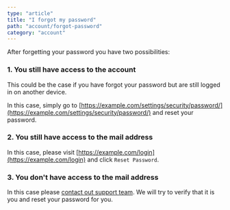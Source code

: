 ```yaml
---
type: "article"
title: "I forgot my password"
path: "account/forgot-password"
category: "account"
---
```


After forgetting your password you have two possibilities:

### 1. You still have access to the account

This could be the case if you have forgot your password but are still logged in on another device.

In this case, simply go to [https://example.com/settings/security/password/](https://example.com/settings/security/password/) and reset your password.

### 2. You still have access to the mail address

In this case, please visit [https://example.com/login](https://example.com/login) and click `Reset Password`.

### 3. You don't have access to the mail address

In this case please [contact out support team](https://example.com/support). We will try to verify that it is you and reset your password for you.
